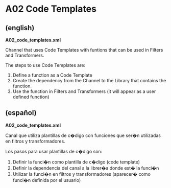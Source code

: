 # A02 Code Templates

## (english)

**A02_code_templates.xml**

Channel that uses Code Templates with funtions that can be used in Filters and Transformers.

The steps to use Code Templates are:

1. Define a function as a Code Template
2. Create the dependency from the Channel to the Library that contains the function.
3. Use the function in Filters and Transformers (it will appear as a user defined function)


## (español)

**A02_code_templates.xml**

Canal que utiliza plantillas de c�digo con funciones que ser�n utilizadas en filtros y transformadores.

Los pasos para usar plantillas de c�digo son:

1. Definir la funci�n como plantilla de c�digo (code template)
2. Definir la dependencia del canal a la librer�a donde est� la funci�n
3. Utilizar la funci�n en filtros y transformadores (aparecer� como funci�n definida por el usuario)
